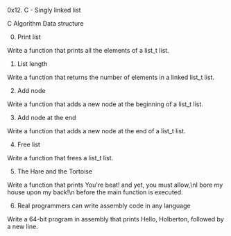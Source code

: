 0x12. C - Singly linked list

C Algorithm Data structure

0. Print list

Write a function that prints all the elements of a list_t list.

1. List length

Write a function that returns the number of elements in a linked list_t list.

2. Add node

Write a function that adds a new node at the beginning of a list_t list.

3. Add node at the end

Write a function that adds a new node at the end of a list_t list.

4. Free list

Write a function that frees a list_t list.

5. The Hare and the Tortoise

Write a function that prints You're beat! and yet, you must allow,\nI bore my house upon my back!\n before the main function is executed.

6. Real programmers can write assembly code in any language

Write a 64-bit program in assembly that prints Hello, Holberton, followed by a new line.

